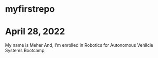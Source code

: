 # myfirstrepo 
# April 28, 2022
My name is Meher
And, I'm enrolled in Robotics for Autonomous Vehilcle Systems Bootcamp
